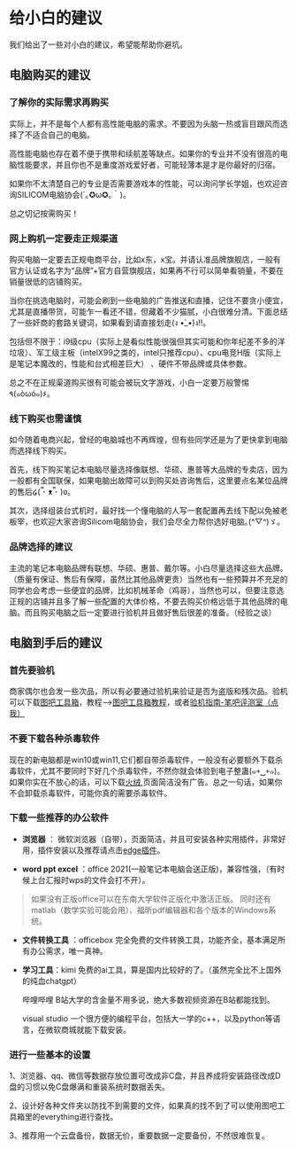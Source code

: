 # 给小白的建议

我们给出了一些对小白的建议，希望能帮助你避坑。

## 电脑购买的建议

### 了解你的实际需求再购买

实际上，并不是每个人都有高性能电脑的需求。不要因为头脑一热或盲目跟风而选择了不适合自己的电脑。

高性能电脑也存在着不便于携带和续航差等缺点。如果你的专业并不没有很高的电脑性能要求，并且你也不是重度游戏爱好者，可能轻薄本是才是你最好的归宿。

如果你不太清楚自己的专业是否需要游戏本的性能，可以询问学长学姐，也欢迎咨询SILICOM电脑协会(´｡✪ω✪｡｀)。

总之切记按需购买！

### 网上购机一定要走正规渠道

购买电脑一定要去正规电商平台，比如x东，x宝。并请认准品牌旗舰店，一般有官方认证或名字为“品牌”+官方自营旗舰店，如果再不行可以简单看销量，不要在销量很低的店铺购买。

当你在挑选电脑时，可能会刷到一些电脑的广告推送和直播，记住不要贪小便宜，尤其是直播带货，可能乍一看还不错，但藏着不少猫腻，小白很难分清。下面总结了一些奸商的套路关键词，如果看到请直接划走(ง •̀_•́)ง‼。

包括但不限于：i9级cpu（实际上是看似性能很强但其实可能和你年纪差不多的洋垃圾）、军工级主板（intelX99之类的，intel只推荐cpu）、cpu电竞H版（实际上是笔记本魔改的，性能和台式相差巨大）
、硬件不带品牌或具体参数。

总之不在正规渠道购买很有可能会被玩文字游戏，小白一定要万般警惕٩(๑òωó๑)۶。

### 线下购买也需谨慎

如今随着电商兴起，曾经的电脑城也不再辉煌，但有些同学还是为了更快拿到电脑而选择线下购买。

首先，线下购买笔记本电脑尽量选择像联想、华硕、惠普等大品牌的专卖店，因为一般都有全国联保，如果电脑出故障可以到购买处咨询售后，这里要点名某位品牌的售后໒( ̿･ ᴥ ̿･ )ʋ。

其次，选择组装台式机时，最好找一个懂电脑的人写一套配置再去线下配以免被老板宰，也欢迎大家咨询Silicom电脑协会，我们会尽全力帮你选好电脑｡(^▽^)ゞ。

### 品牌选择的建议

主流的笔记本电脑品牌有联想、华硕、惠普、戴尔等。小白尽量选择这些大品牌。（质量有保证、售后有保障，虽然比其他品牌更贵）当然也有一些预算并不充足的同学也会考虑一些便宜的品牌，比如机械革命（鸡哥），当然也可以，但要注意选正规的店铺并且多了解一些配置的大体价格，不要去购买价格远低于其他品牌的电脑。而且购买电脑之后一定要进行验机并且做好售后很差的准备。（经验之谈）

## 电脑到手后的建议

### 首先要验机

商家偶尔也会发一些次品，所以有必要通过验机来验证是否为盗版和残次品。验机可以下载[图吧工具箱](https://www.tbtool.cn/)，教程-->[图吧工具箱教程](https://www.bilibili.com/video/av1900786463/?vd_source=cfe14ea3230f784665ba82bcdc3cadfd)，或者[验机指南-笔吧评测室（点我）](https://www.bilibili.com/video/BV1QR4y1E7Br/)  


### 不要下载各种杀毒软件

现在的新电脑都是win10或win11,它们都自带杀毒软件，一般没有必要额外下载杀毒软件，尤其不要同时下好几个杀毒软件，不然你就会体验到电子整蛊(๑￫‿￩๑)。如果你实在不放心的话，可以下载[火绒](https://www.huorong.cn/),页面简洁没有广告。总之一句话，如果你不会卸载杀毒软件，可能你真的需要杀毒软件。

### 下载一些推荐的办公软件

- **浏览器** ： 微软浏览器（自带），页面简洁，并且可安装各种实用插件，非常好用，插件安装以及推荐请点击[edge插件](https://www.bilibili.com/video/BV1oD4y117VP/?spm_id_from=333.337.search-card.all.click&vd_source=cfe14ea3230f784665ba82bcdc3cadfd)。

- **word ppt excel** ：office 2021(一般笔记本电脑会送正版)，兼容性强，（有时候上台汇报时wps的文件会打不开）。

> 如果没有正版office可以在东南大学软件正版化中激活正版。
同时还有matlab（数学实验可能会用）、福昕pdf编辑器和各个版本的Windows系统。



- **文件转换工具** ：officebox 完全免费的文件转换工具，功能齐全，基本满足所有办公需求，唯一真神。

- **学习工具**：kimi 免费的ai工具，算是国内比较好的了。（虽然完全比不上国外的纯血chatgpt）

	哔哩哔哩 B站大学的含金量不用多说，绝大多数视频资源在B站都能找到。

	visual studio 一个很方便的编程平台，包括大一学的c++，以及python等语言，在微软商城就能下载安装。

### 进行一些基本的设置

1、浏览器、qq、微信等数据存放位置可改成非C盘，并且养成将安装路径改成D盘的习惯以免C盘爆满和重装系统时数据丢失。

2、设计好各种文件夹以防找不到需要的文件，如果真的找不到了可以使用图吧工具箱里的everything进行查找。

3、推荐用一个云盘备份，数据无价，重要数据一定要备份，不然很难恢复。






